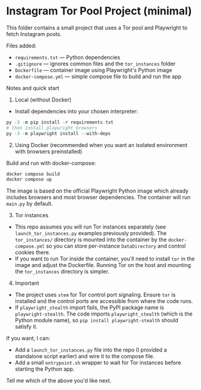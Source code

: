 # Instagram Tor Pool Project (minimal)

This folder contains a small project that uses a Tor pool and Playwright to fetch Instagram posts.

Files added:
- `requirements.txt` — Python dependencies
- `.gitignore` — ignores common files and the `tor_instances` folder
- `Dockerfile` — container image using Playwright's Python image
- `docker-compose.yml` — simple compose file to build and run the app

Notes and quick start

1) Local (without Docker)
- Install dependencies into your chosen interpreter:

```powershell
py -3 -m pip install -r requirements.txt
# then install playwright browsers
py -3 -m playwright install --with-deps
```

2) Using Docker (recommended when you want an isolated environment with browsers preinstalled)

Build and run with docker-compose:

```powershell
docker compose build
docker compose up
```

The image is based on the official Playwright Python image which already includes browsers and most browser dependencies. The container will run `main.py` by default.

3) Tor instances

- This repo assumes you will run Tor instances separately (see `launch_tor_instances.py` examples previously provided). The `tor_instances/` directory is mounted into the container by the `docker-compose.yml` so you can store per-instance `DataDirectory` and control cookies there.
- If you want to run Tor inside the container, you'll need to install `tor` in the image and adjust the Dockerfile. Running Tor on the host and mounting the `tor_instances` directory is simpler.

4) Important

- The project uses `stem` for Tor control port signaling. Ensure `tor` is installed and the control ports are accessible from where the code runs.
- If `playwright_stealth` import fails, the PyPI package name is `playwright-stealth`. The code imports `playwright_stealth` (which is the Python module name), so `pip install playwright-stealth` should satisfy it.

If you want, I can:
- Add a `launch_tor_instances.py` file into the repo (I provided a standalone script earlier) and wire it to the compose file.
- Add a small `entrypoint.sh` wrapper to wait for Tor instances before starting the Python app.

Tell me which of the above you'd like next.